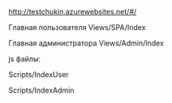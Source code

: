 http://testchukin.azurewebsites.net/#/

Главная пользователя Views/SPA/Index

Главная администратора Views/Admin/Index


js файлы:

Scripts/IndexUser

Scripts/IndexAdmin
